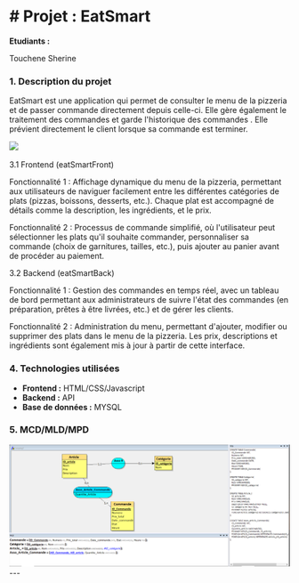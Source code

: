# # **Projet : EatSmart**

**Etudiants :**

Touchene Sherine

### **1. Description du projet**

EatSmart est une application qui permet de consulter le menu de la pizzeria et de passer commande directement depuis celle-ci. Elle gère également le traitement des commandes et garde l'historique des commandes .
Elle prévient directement le client lorsque sa commande est terminer.

<img src="./Assets/img/Capture.PNG">


3.1 Frontend (eatSmartFront)

Fonctionnalité 1 :
Affichage dynamique du menu de la pizzeria, permettant aux utilisateurs de naviguer facilement entre les différentes catégories de plats (pizzas, boissons, desserts, etc.). Chaque plat est accompagné de détails comme la description, les ingrédients, et le prix.

Fonctionnalité 2 :
Processus de commande simplifié, où l'utilisateur peut sélectionner les plats qu'il souhaite commander, personnaliser sa commande (choix de garnitures, tailles, etc.), puis ajouter au panier avant de procéder au paiement.

3.2 Backend (eatSmartBack)

Fonctionnalité 1 :
Gestion des commandes en temps réel, avec un tableau de bord permettant aux administrateurs de suivre l'état des commandes (en préparation, prêtes à être livrées, etc.) et de gérer les clients.

Fonctionnalité 2 :
Administration du menu, permettant d'ajouter, modifier ou supprimer des plats dans le menu de la pizzeria. Les prix, descriptions et ingrédients sont également mis à jour à partir de cette interface.

### **4. Technologies utilisées**

- **Frontend :** HTML/CSS/Javascript
- **Backend :** API
- **Base de données :** MYSQL

### **5. MCD/MLD/MPD**

<img src="./Assets/img/mcd.PNG">
---
